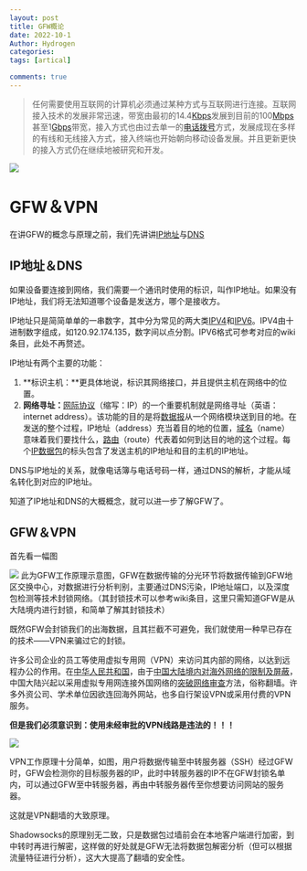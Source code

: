 ```yaml
---
layout: post
title: GFW概论
date: 2022-10-1
Author: Hydrogen
categories: 
tags: [artical]

comments: true
--- 
```


> 任何需要使用互联网的计算机必须通过某种方式与互联网进行连接。互联网接入技术的发展非常迅速，带宽由最初的14.4[Kbps](https://zh.wikipedia.org/wiki/Kbps)发展到目前的100[Mbps](https://zh.wikipedia.org/wiki/Mbps)甚至1[Gbps](https://zh.wikipedia.org/wiki/1Gbps以太网)带宽，接入方式也由过去单一的[电话拨号](https://zh.wikipedia.org/wiki/撥號連線)方式，发展成现在多样的有线和无线接入方式，接入终端也开始朝向移动设备发展。并且更新更快的接入方式仍在继续地被研究和开发。

![](https://tuchuangs.com/imgs/2022/10/01/8e283e9821dbed11.png)

# GFW＆VPN

在讲GFW的概念与原理之前，我们先讲讲[IP地址](https://zh.wikipedia.org/wiki/IP%E5%9C%B0%E5%9D%80)与[DNS](https://zh.wikipedia.org/wiki/%E5%9F%9F%E5%90%8D%E7%B3%BB%E7%BB%9F)

## IP地址＆DNS

如果设备要连接到网络，我们需要一个通讯时使用的标识，叫作IP地址。如果没有IP地址，我们将无法知道哪个设备是发送方，哪个是接收方。

IP地址只是简简单单的一串数字，其中分为常见的两大类[IPV4](https://zh.wikipedia.org/wiki/IPv4)和[IPV6](https://zh.wikipedia.org/wiki/IPv6)。IPV4由十进制数字组成，如120.92.174.135，数字间以点分割。IPV6格式可参考对应的wiki条目，此处不再赘述。

IP地址有两个主要的功能：

1. **标识主机：**更具体地说，标识其网络接口，并且提供主机在网络中的位置。
2. **网络寻址：**[网际协议](https://zh.wikipedia.org/wiki/网际协议)（缩写：IP）的一个重要机制就是网络寻址（英语：internet address）。该功能的目的是将[数据报](https://zh.wikipedia.org/wiki/数据报)从一个网络模块送到目的地。在发送的整个过程，IP地址（address）充当着目的地的位置，[域名](https://zh.wikipedia.org/wiki/域名)（name）意味着我们要找什么，[路由](https://zh.wikipedia.org/wiki/路由)（route）代表着如何到达目的地的这个过程。每个[IP数据包](https://zh.wikipedia.org/wiki/网际协议)的标头包含了发送主机的IP地址和目的主机的IP地址。

DNS与IP地址的关系，就像电话簿与电话号码一样，通过DNS的解析，才能从域名转化到对应的IP地址。

知道了IP地址和DNS的大概概念，就可以进一步了解GFW了。

## GFW＆VPN

首先看一幅图

![](https://tuchuangs.com/imgs/2022/10/02/ec6f7091e60b5932.png)
此为GFW工作原理示意图，GFW在数据传输的分光环节将数据传输到GFW地区交换中心，对数据进行分析判别，主要通过DNS污染，IP地址端口，以及深度包检测等技术封锁网络。（其封锁技术可以参考wiki条目，这里只需知道GFW是从大陆境内进行封锁，和简单了解其封锁技术）

既然GFW会封锁我们的出海数据，且其拦截不可避免，我们就使用一种早已存在的技术——VPN来骗过它的封锁。

许多公司企业的员工等使用虚拟专用网（VPN）来访问其内部的网络，以达到远程办公的作用。在[中华人民共和国](https://zh.wikipedia.org/wiki/中华人民共和国)，由于[中国大陆境内对海外网络的限制及屏蔽](https://zh.wikipedia.org/wiki/中華人民共和國網絡審查)，中国大陆兴起以采用虚拟专用网连接外国网络的[突破网络审查](https://zh.wikipedia.org/wiki/突破網絡審查)方法，俗称翻墙。许多外资公司、学术单位因欲连回海外网站，也多自行架设VPN或采用付费的VPN服务。

**但是我们必须意识到：使用未经审批的VPN线路是违法的！！！**

![](https://tuchuangs.com/imgs/2022/10/01/e00e4f7b6ef9437c.jpg)

VPN工作原理十分简单，如图，用户将数据传输至中转服务器（SSH）经过GFW时，GFW会检测你的目标服务器的IP，此时中转服务器的IP不在GFW封锁名单内，可以通过GFW至中转服务器，再由中转服务器传至你想要访问网站的服务器。

这就是VPN翻墙的大致原理。

Shadowsocks的原理别无二致，只是数据包过墙前会在本地客户端进行加密，到中转时再进行解密，这样做的好处就是GFW无法将数据包解密分析（但可以根据流量特征进行分析），这大大提高了翻墙的安全性。
